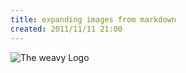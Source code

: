 ```yaml
---
title: expanding images from markdown
created: 2011/11/11 21:00
---
```


![The weavy Logo](${media:weavy-logo.png})
